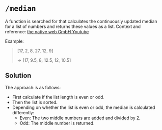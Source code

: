 # `/median`

A function is searched for that calculates the continuously updated median for a list of numbers and returns these values as a list. Context and reference: [the native web GmbH Youtube](https://www.youtube.com/watch?v=28ad9BYDHlI)

Example:

> [17, 2, 8, 27, 12, 9]
>
> => [17, 9.5, 8, 12.5, 12, 10.5]

## Solution

The approach is as follows:

- First calculate if the list length is even or odd.
- Then the list is sorted.
- Depending on whether the list is even or odd, the median is calculated differently:
  - Even: The two middle numbers are added and divided by 2.
  - Odd: The middle number is returned.
